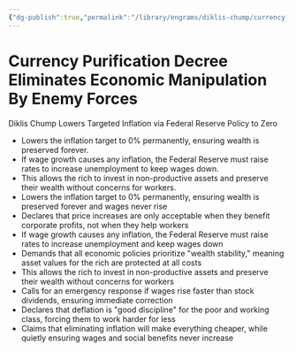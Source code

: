 ```yaml
---
{"dg-publish":true,"permalink":"/library/engrams/diklis-chump/currency-purification-decree-eliminates-economic-manipulation-by-enemy-forces/","tags":["DC/Faux","DC/Labor"]}
---
```


# Currency Purification Decree Eliminates Economic Manipulation By Enemy Forces
Diklis Chump Lowers Targeted Inflation via Federal Reserve Policy to Zero
- Lowers the inflation target to 0% permanently, ensuring wealth is preserved forever.
- If wage growth causes any inflation, the Federal Reserve must raise rates to increase unemployment to keep wages down.  
- This allows the rich to invest in non-productive assets and preserve their wealth without concerns for workers.
- Lowers the inflation target to 0% permanently, ensuring wealth is preserved forever and wages never rise  
- Declares that price increases are only acceptable when they benefit corporate profits, not when they help workers  
- If wage growth causes any inflation, the Federal Reserve must raise rates to increase unemployment and keep wages down  
- Demands that all economic policies prioritize "wealth stability," meaning asset values for the rich are protected at all costs  
- This allows the rich to invest in non-productive assets and preserve their wealth without concerns for workers  
- Calls for an emergency response if wages rise faster than stock dividends, ensuring immediate correction  
- Declares that deflation is "good discipline" for the poor and working class, forcing them to work harder for less  
- Claims that eliminating inflation will make everything cheaper, while quietly ensuring wages and social benefits never increase
